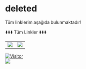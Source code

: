 # deleted
Tüm linklerim aşağıda bulunmaktadır!

<table class="center">
<tr> 
          ⬇️⬇️⬇️ Tüm Linkler ⬇️⬇️⬇️
 </tr>
<tr>
  <td><a href="https://www.youtube.com/channel/UCWVitti7osAf1vXT79GRw1w">
<img src="https://img.shields.io/badge/YouTube-FF0000?style=for-the-badge&logo=youtube&logoColor=white">
</a> 

<td><a href="https://github.com/KOLEJ408">
<img src="https://img.shields.io/badge/GitHub-100000?style=for-the-badge&logo=github&logoColor=white">
  </a> 
          </tr>
          </table>
          

          
[![Visitor](https://visitor-badge.laobi.icu/badge?page_id=deletedTR.deletedTR)](#)          
<img align="left" src="https://github-readme-stats.vercel.app/api?username=deletedTR">
